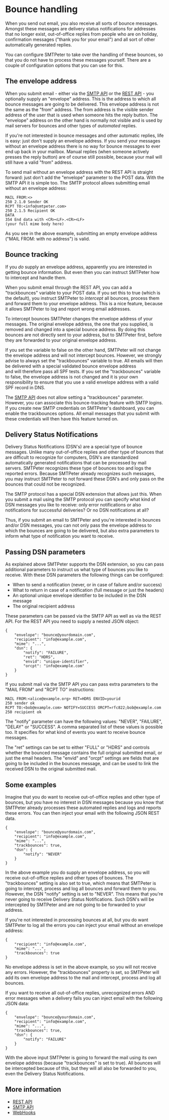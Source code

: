 # Bounce handling

When you send out email, you also receive all sorts of bounce messages.
Amongst these messages are delivery status notifications for addresses that
no longer exist, out-of-office replies from people who are on holiday,
confirmation messages ("thank you for your email") and all sort of 
other automatically generated replies.

You can configure SMTPeter to take over the handling of these bounces, so
that you do not have to process these messages yourself. There are a couple
of configuration options that you can use for this.

## The envelope address

When you submit email - either via the [SMTP API](smtp-api) or the 
[REST API](rest-api) - you optionally supply an "envelope" address. This
is the address to which all bounce messages are going to be delivered. 
This envelope address is not the same as the "from" address. The 
from address is the visible sender address of the user that is used 
when someone hits the reply button. The "envelope" address on the other
hand is normally not visible and is used by mail servers for bounces 
and other types of _automated_ replies.

If you're not interested in bounce messages and other automatic replies, 
life is easy: just don't supply an envelope address. If you send your 
messages without an envelope address there is no way for bounce messages 
to ever end up back in your mailbox. Manual replies (when someone actively 
presses the reply button) are of course still possible, because your mail 
will still have a valid "from" address.

To send mail without an envelope address with the REST API is straight 
forward: just don't add the "envelope" parameter to the POST data. With 
the SMTP API it is simple too. The SMTP protocol allows submitting email 
without an envelope address:

````
MAIL FROM:<>
250 2.1.0 Sender OK
RCPT TO:<info@smtpeter.com>
250 2.1.5 Recipient OK
DATA
354 End data with <CR><LF>.<CR><LF>
(your full mime body here)
````

As you see in the above example, submitting an empty envelope address 
("MAIL FROM: with no address") is valid.

## Bounce tracking

If you _do_ supply an envelope address, apparently you are interested
in getting bounce information. But even then you can instruct SMTPeter how to intercept 
and handle them.

When you submit email through the REST API, you can add a "trackbounces"
variable to your POST data. If you set this to true (which is the default), 
you instruct SMTPeter to _intercept_ all bounces, process them and 
forward them to your envelope address. This is a nice feature, because it
allows SMTPeter to log and report wrong email addresses.

To intercept bounces SMTPeter changes the envelope address of your
messages. The original envelope address, the one that you supplied, is
removed and changed into a special bounce address. By doing this  
bounces are not directly sent to your address, but to SMTPeter first, 
before they are forwarded to your original envelope address.

If you set the variable to false on the other hand, SMTPeter will not 
change the envelope address and will not intercept bounces. However, we 
strongly advise to always set the "trackbounces" variable to true. All 
emails will then be delivered with a special validated bounce envelope address  
and will therefore pass all SPF tests. If you set the "trackbounces" 
variable to false, the envelope address is not changed and it is your 
own responsibility to ensure that you use a valid envelope address with 
a valid SPF record in DNS.

The [SMTP API](smtp-api) does not allow setting a "trackbounces" parameter.
However, you can associate this bounce-tracking feature with SMTP logins.
If you create new SMTP credentials on SMTPeter's dashboard, you can
enable the trackbounces options. All email messages that you submit
with these credentials will then have this feature turned on.


## Delivery Status Notifications

Delivery Status Notifications (DSN's) are a special type of bounce messages. 
Unlike many out-of-office replies and other type of
bounces that are difficult to recognize for computers, DSN's are 
standardized automatically generated notifications that can be processed 
by mail servers. SMTPeter recognizes these type of bounces too and logs 
the reported errors. Because SMTPeter already recognizes such messages, 
you may instruct SMTPeter to not forward these DSN's and only pass on 
the bounces that could not be recognized. 

The SMTP protocol has a special DSN extension that allows just this. When
you submit a mail using the SMTP protocol you can specify what kind of DSN
messages you like to receive: only error notifications or also notifications
for successful deliveries? Or no DSN notifications at all?

Thus, if you submit an email to SMTPeter and you're interested in bounces 
and/or DSN messages, you can not only pass the envelope address to which 
the bounces are going to be delivered, but also extra parameters to inform 
what type of notification you want to receive.


## Passing DSN parameters

As explained above SMTPeter supports the DSN extension, so you can pass
additional parameters to instruct us what type of bounces you like
to receive. With these DSN parameters the following things can be configured:

- When to send a notification (never, or in case of failure and/or success)
- What to return in case of a notification (full message or just the headers)
- An optional unique envelope identifier to be included in the DSN message
- The original recipient address

These parameters can be passed via the SMTP API as well as via the REST
API. For the REST API you need to supply a nested JSON object:

````
{
    "envelope": "bounce@yourdomain.com",
    "recipient": "info@example.com",
    "mime": "...",
    "dsn": {
        "notify": "FAILURE",
        "ret": "HDRS",
        "envid": "unique-identifier",
        "orcpt": "info@example.com"
    }
}
````

If you submit mail via the SMTP API you can pass extra parameters to
the "MAIL FROM" and "RCPT TO" instructions:

````
MAIL FROM:<alice@example.org> RET=HDRS ENVID=yourid
250 sender ok
RCPT TO:<bob@example.com> NOTIFY=SUCCESS ORCPT=rfc822;bob@example.com
250 recipient ok
````

The "notify" parameter can have the following values: "NEVER", "FAILURE",
"DELAY" or "SUCCESS". A comma separated list of these values is possible 
too. It specifies for what kind of events you want to receive bounce messages.

The "ret" settings can be set to either "FULL" or "HDRS" and controls
whether the bounced message contains the full original submitted email,
or just the email headers. The "envid" and "orcpt" settings are fields 
that are going to be included in the bounces message, and can be used to 
link the received DSN to the original submitted mail.


## Some examples

Imagine that you do want to receive out-of-office replies and other type
of bounces, but you have no interest in DSN messages because you know that 
SMTPeter already processes these automated replies and logs and reports 
these errors. You can then inject your email with the following JSON REST data.

````
{
    "envelope": "bounce@yourdomain.com",
    "recipient": "info@example.com",
    "mime": "...",
    "trackbounces": true,
    "dsn": {
        "notify": "NEVER"
    }
}
````

In the above example you do supply an envelope address, so you will receive
out-of-office replies and other types of bounces. The "trackbounces"
setting is also set to true, which means that SMTPeter is going to intercept,
process and log all bounces and forward them to you. However, the DSN
"notify" setting is set to "NEVER". This means that you're never going
to receive Delivery Status Notifications. Such DSN's will be intercepted
by SMTPeter and are not going to be forwarded to your address.

If you're not interested in processing bounces at all, but you do want 
SMTPeter to log all the errors you can inject your email without an 
envelope address:

````
{
    "recipient": "info@example.com",
    "mime": "...",
    "trackbounces": true
}
````

No envelope address is set in the above example, so you will not receive
any errors. However, the "trackbounces" property is set, so SMTPeter 
will add its own envelope address to the mail and intercept, process
and log all bounces.

If you want to receive all out-of-office replies, unrecognized errors 
AND error messages when a delivery fails you can inject email with the
following JSON data:

````
{
    "envelope": "bounce@yourdomain.com",
    "recipient": "info@example.com",
    "mime": "...",
    "trackbounces": true,
    "dsn": {
        "notify": "FAILURE"
    }
}
````

With the above input SMTPeter is going to forward the mail using its
own envelope address (because "trackbounces" is set to true). All bounces
will be intercepted because of this, but they will all also be forwarded
to you, even the Delivery Status Notifications.

## More information

* [REST API](./rest-api)
* [SMTP API](./smtp-api)
* [WebHooks](./webhooks)
